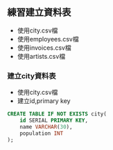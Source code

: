 ## 練習建立資料表

- 使用city.csv檔
- 使用employees.csv檔
- 使用invoices.csv檔
- 使用artists.csv檔

###  建立city資料表
- 使用city.csv檔
- 建立id,primary key

```sql
CREATE TABLE IF NOT EXISTS city(
	id SERIAL PRIMARY KEY,
	name VARCHAR(30),
	population INT
);
```



